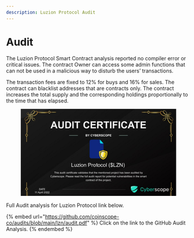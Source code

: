 ```yaml
---
description: Luzion Protocol Audit
---
```


# Audit

The Luzion Protocol Smart Contract analysis reported no compiler error or critical issues. The contract Owner can access some admin functions that can not be used in a malicious way to disturb the users’ transactions.&#x20;

The transaction fees are fixed to 12% for buys and 16% for sales. The contract can blacklist addresses that are contracts only. The contract increases the total supply and the corresponding holdings proportionally to the time that has elapsed.

<figure><img src="../.gitbook/assets/image (23).png" alt=""><figcaption></figcaption></figure>

Full Audit analysis for Luzion Protocol link below.

{% embed url="https://github.com/coinscope-co/audits/blob/main/lzn/audit.pdf" %}
Click on the link to the GitHub Audit Analysis.
{% endembed %}
